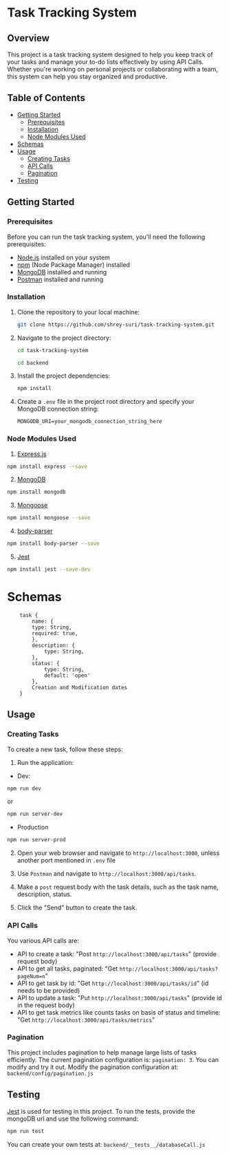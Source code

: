 # Task Tracking System

## Overview

This project is a task tracking system designed to help you keep track of your tasks and manage your to-do lists effectively by using API Calls. Whether you're working on personal projects or collaborating with a team, this system can help you stay organized and productive.

## Table of Contents

- [Getting Started](#getting-started)
  - [Prerequisites](#prerequisites)
  - [Installation](#installation)
  - [Node Modules Used](#node-modules-used)
- [Schemas](#schemas)
- [Usage](#usage)
  - [Creating Tasks](#creating-tasks)
  - [API Calls](#api-calls)
  - [Pagination](#pagination)
- [Testing](#testing)

## Getting Started

### Prerequisites

Before you can run the task tracking system, you'll need the following prerequisites:

- [Node.js](https://nodejs.org/) installed on your system
- [npm](https://www.npmjs.com/) (Node Package Manager) installed
- [MongoDB](https://www.mongodb.com/) installed and running
- [Postman](https://www.postman.com/downloads/) installed and running

### Installation

1. Clone the repository to your local machine:

   ```bash
   git clone https://github.com/shrey-suri/task-tracking-system.git
   ```

2. Navigate to the project directory:

   ```bash
   cd task-tracking-system
   ```
   ```bash
   cd backend
   ```

3. Install the project dependencies:

   ```bash
   npm install
   ```

4. Create a `.env` file in the project root directory and specify your MongoDB connection string:

   ```
   MONGODB_URI=your_mongodb_connection_string_here
   ```

### Node Modules Used
 1. [Express.js](https://expressjs.com/)
```bash
npm install express --save
```
 2. [MongoDB](https://www.mongodb.com/)
 ```bash
 npm install mongodb
 ```
 3. [Mongoose](https://mongoosejs.com/docs/)
 ```bash
 npm install mongoose --save
 ```
 4. [body-parser](http://expressjs.com/en/resources/middleware/body-parser.html)
 ```bash
 npm install body-parser --save
 ```
 5. [Jest](https://jestjs.io/)
 ```bash
 npm install jest --save-dev
 ```

# Schemas
```
    task {
        name: {
        type: String,
        required: true,
        },
        description: {
            type: String,
        },
        status: {
            type: String,
            default: 'open'
        },
        Creation and Modification dates
    }
```

## Usage

### Creating Tasks

To create a new task, follow these steps:

1. Run the application:
- Dev: 
```bash
npm run dev
```
   or
```bash
npm run server-dev
```
- Production
```bash
npm run server-prod
```

2. Open your web browser and navigate to `http://localhost:3000`, unless another port mentioned in `.env` file 

3. Use `Postman` and navigate to `http://localhost:3000/api/tasks`.

4. Make a `post` request body with the task details, such as the task name, description, status.

5. Click the "Send" button to create the task.

### API Calls

You various API calls are:

- API to create a task: "Post `http://localhost:3000/api/tasks`" (provide request body)
- API to get all tasks, paginated:  "Get `http://localhost:3000/api/tasks?pageNum=n`"
- API to get task by id: "Get `http://localhost:3000/api/tasks/id`" (id needs to be provided)
- API to update a task: "Put `http://localhost:3000/api/tasks`" (provide id in the request body)
- API to get task metrics like counts tasks on basis of status and timeline: "Get `http://localhost:3000/api/tasks/metrics`"

### Pagination

This project includes pagination to help manage large lists of tasks efficiently. The current pagination configuration is: `pagination: 3`. You can modify and try it out. Modify the pagination configuration at: `backend/config/pagination.js`

## Testing

[Jest](https://jestjs.io/) is used for testing in this project. To run the tests, provide the mongoDB url and use the following command:

```bash
npm run test
```

You can create your own tests at: `backend/__tests__/databaseCall.js`